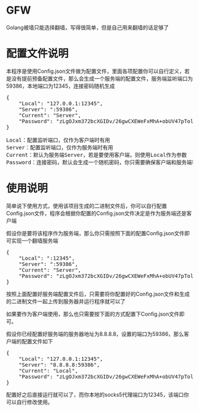 # GFW
Golang被墙只能选择翻墙，写得很简单，但是自己用来翻墙的话足够了

# 配置文件说明
本程序是使用Config.json文件做为配置文件，里面各项配置你可以自行定义，若是没有提前预备配置文件，那么会生成一个服务端的配置文件，服务端监听端口为59386，本地端口为12345，连接密码随机生成
<pre>
{
	"Local": "127.0.0.1:12345", 
	"Server": ":59386",
	"Current": "Server",
	"Password": "zLgOJxm372bcXGIDv/26gwCXEWeFxMhA+obUV47pTolYajuLyu7bqUKm0cNV3aAe4L5KF0zPnI9DMTlBXyB9HGCIsX9QEHIU9z/k+K/HtQQFKHXhwcXQK3jfsMb57aMJaxhLAtYIqvEtYQ25ZS7L/1MsmfMvXgsdE+J3FQdw5q7AaQ/ypJuArHb29d7TZJq2PtlG6LTjKiLskHmnyR8a+6gkWwyrJetzjZaKPW50jAHwPClWlCaf9GxRcYcyfHrSk5Jjka0b/F00SLI6ezhSR0lNWf69nlRaM+Wizp1+s6E2I22EgRZPuzeV56XNgjBomOrVbxLawgohRbzX2AY1RA=="
}

Local：配置监听端口，仅作为客户端时有用
Server：配置监听端口，仅作为服务端时有用
Current：默认为服务端Server，若是要使用客户端，则使用Local作为参数
Password：连接密码，默认会生成一个随机密码，你只需要确保客户端和服务端密码一致即可
</pre>

# 使用说明
简单说下使用方式，使用该项目生成的二进制文件后，你可以自行配置Config.json文件，程序会根据你配置的Config.json文件决定是作为服务端还是客户端

假设你是要将该程序作为服务端，那么你只需按照下面的配置Config.json文件即可实现一个翻墙服务端

<pre>
{
	"Local": ":12345",
	"Server": ":59386",
	"Current": "Server",
	"Password": "zLgOJxm372bcXGIDv/26gwCXEWeFxMhA+obUV47pTolYajuLyu7bqUKm0cNV3aAe4L5KF0zPnI9DMTlBXyB9HGCIsX9QEHIU9z/k+K/HtQQFKHXhwcXQK3jfsMb57aMJaxhLAtYIqvEtYQ25ZS7L/1MsmfMvXgsdE+J3FQdw5q7AaQ/ypJuArHb29d7TZJq2PtlG6LTjKiLskHmnyR8a+6gkWwyrJetzjZaKPW50jAHwPClWlCaf9GxRcYcyfHrSk5Jjka0b/F00SLI6ezhSR0lNWf69nlRaM+Wizp1+s6E2I22EgRZPuzeV56XNgjBomOrVbxLawgohRbzX2AY1RA=="
}
</pre>
按照上面配置好服务端配置文件后，只需要将你配置好的Config.json文件和生成的二进制文件一起上传到服务器并运行程序就可以了

如果要作为客户端使用，那么也只需要按下面的方式配置下Config.json文件即可。

假设你已经配置好服务端的服务器地址为8.8.8.8，设置的端口为59386，那么客户端的配置文件如下
<pre>
{
	"Local": "127.0.0.1:12345",
	"Server": "8.8.8.8:59386",
	"Current": "Local",
	"Password": "zLgOJxm372bcXGIDv/26gwCXEWeFxMhA+obUV47pTolYajuLyu7bqUKm0cNV3aAe4L5KF0zPnI9DMTlBXyB9HGCIsX9QEHIU9z/k+K/HtQQFKHXhwcXQK3jfsMb57aMJaxhLAtYIqvEtYQ25ZS7L/1MsmfMvXgsdE+J3FQdw5q7AaQ/ypJuArHb29d7TZJq2PtlG6LTjKiLskHmnyR8a+6gkWwyrJetzjZaKPW50jAHwPClWlCaf9GxRcYcyfHrSk5Jjka0b/F00SLI6ezhSR0lNWf69nlRaM+Wizp1+s6E2I22EgRZPuzeV56XNgjBomOrVbxLawgohRbzX2AY1RA=="
}
</pre>
配置好之后直接运行就可以了，而你本地的socks5代理端口为12345，该端口你可以自行修改使用。
